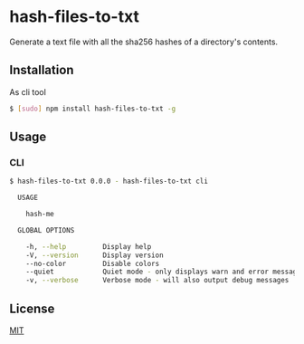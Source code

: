 # hash-files-to-txt
Generate a text file with all the sha256 hashes of a directory's contents.

## Installation
As cli tool
```bash
$ [sudo] npm install hash-files-to-txt -g
```

## Usage
### CLI
```bash
$ hash-files-to-txt 0.0.0 - hash-files-to-txt cli

  USAGE

    hash-me

  GLOBAL OPTIONS

    -h, --help         Display help
    -V, --version      Display version
    --no-color         Disable colors
    --quiet            Quiet mode - only displays warn and error messages
    -v, --verbose      Verbose mode - will also output debug messages
```

## License

[MIT](LICENSE)